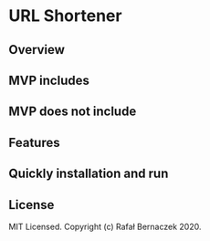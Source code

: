 # URL Shortener

## Overview

## MVP includes

## MVP does not include

## Features

## Quickly installation and run

## License

MIT Licensed. Copyright (c) Rafał Bernaczek 2020.
